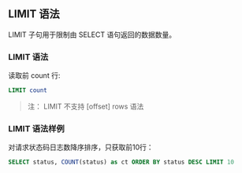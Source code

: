 ## LIMIT 语法

LIMIT 子句用于限制由 SELECT 语句返回的数据数量。

### LIMIT 语法

读取前 count 行:

```sql
LIMIT count
```
> 注：
>LIMIT 不支持 [offset] rows 语法

### LIMIT 语法样例

对请求状态码日志数降序排序，只获取前10行：

```sql
SELECT status, COUNT(status) as ct ORDER BY status DESC LIMIT 10
```
